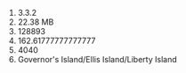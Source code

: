 1. 3.3.2
2. 22.38 MB
3. 128893
4. 162.61777777777777
5. 4040
6. Governor's Island/Ellis Island/Liberty Island